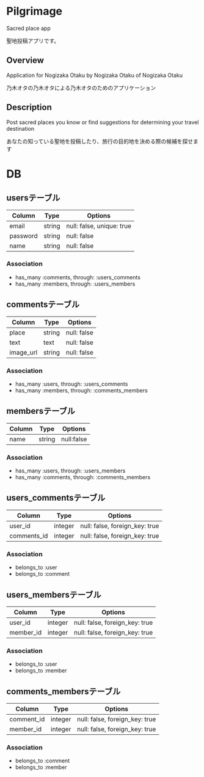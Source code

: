 # Pilgrimage

Sacred place app  

聖地投稿アプリです。

## Overview

Application for Nogizaka Otaku by Nogizaka Otaku of Nogizaka Otaku  

乃木オタの乃木オタによる乃木オタのためのアプリケーション

## Description

Post sacred places you know or find suggestions for determining your travel destination  

あなたの知っている聖地を投稿したり、旅行の目的地を決める際の候補を探せます


# DB

## usersテーブル
|Column|Type|Options|
|------|----|-------|
|email|string|null: false, unique: true|
|password|string|null: false|
|name|string|null: false|
### Association
- has_many :comments, through: :users_comments
- has_many :members, through: :users_members

## commentsテーブル
|Column|Type|Options|
|------|----|-------|
|place|string|null: false|
|text|text|null: false|
|image_url|string|null: false|
### Association
- has_many :users, through: :users_comments
- has_many :members, through: :comments_members

## membersテーブル
|Column|Type|Options|
|------|----|-------|
|name|string|null:false|
### Association
- has_many :users, through: :users_members
- has_many :comments, through: :comments_members

## users_commentsテーブル
|Column|Type|Options|
|------|----|-------|
|user_id|integer|null: false, foreign_key: true|
|comments_id|integer|null: false, foreign_key: true|
### Association
- belongs_to :user
- belongs_to :comment

## users_membersテーブル
|Column|Type|Options|
|------|----|-------|
|user_id|integer|null: false, foreign_key: true|
|member_id|integer|null: false, foreign_key: true|
### Association
- belongs_to :user
- belongs_to :member

## comments_membersテーブル
|Column|Type|Options|
|------|----|-------|
|comment_id|integer|null: false, foreign_key: true|
|member_id|integer|null: false, foreign_key: true|
### Association
- belongs_to :comment
- belongs_to :member
